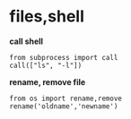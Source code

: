 files,shell
=======

**call shell**  
```
from subprocess import call
call(["ls", "-l"])
```

**rename, remove file**  
```
from os import rename,remove
rename('oldname','newname')
```
